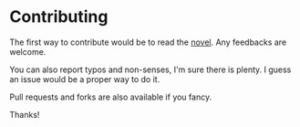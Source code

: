 # Contributing

The first way to contribute would be to read the [novel](https://github.com/garlicness/quand-manigancent-les-haricots/releases/latest).
Any feedbacks are welcome.

You can also report typos and non-senses, I'm sure there is plenty. I guess an issue would be a proper way to do it.

Pull requests and forks are also available if you fancy.

Thanks!

